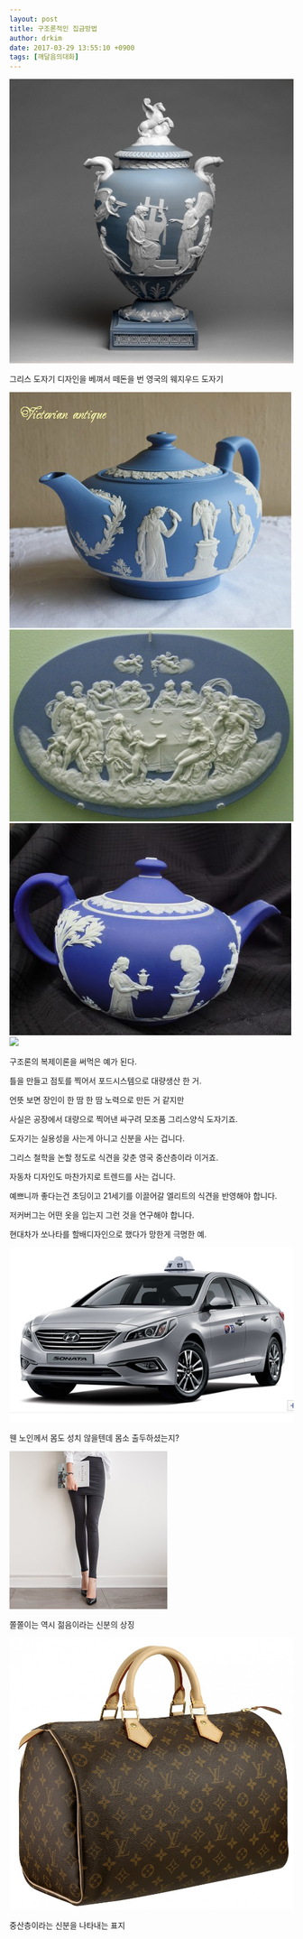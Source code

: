 ```yaml
---
layout: post
title: 구조론적인 집금방법
author: drkim
date: 2017-03-29 13:55:10 +0900
tags: [깨달음의대화]
---
```


![](/files/attach/images/198/683/825/wedgwood-collabs-3.jpg) 

  


그리스 도자기 디자인을 베껴서 떼돈을 번 영국의 웨지우드 도자기

  



![](/files/attach/images/198/683/825/53.jpg)![](/files/attach/images/198/683/825/WLA_brooklynmuseum_Wedgwood_Feast_of_the_Gods_ca_1800.jpg)![](/files/attach/images/198/683/825/0510160000162.jpg)![](/files/attach/images/198/683/825/웨지우드6.jpg)   


  


구조론의 복제이론을 써먹은 예가 된다.

틀을 만들고 점토를 찍어서 포드시스템으로 대량생산 한 거.

  


언뜻 보면 장인이 한 땀 한 땀 노력으로 만든 거 같지만

사실은 공장에서 대량으로 찍어낸 싸구려 모조품 그리스양식 도자기죠.

  


도자기는 실용성을 사는게 아니고 신분을 사는 겁니다.

그리스 철학을 논할 정도로 식견을 갖춘 영국 중산층이라 이거죠.

  


자동차 디자인도 마찬가지로 트렌드를 사는 겁니다.

예쁘니까 좋다는건 초딩이고 21세기를 이끌어갈 엘리트의 식견을 반영해야 합니다.

  


저커버그는 어떤 옷을 입는지 그런 것을 연구해야 합니다.

현대차가 쏘나타를 할배디자인으로 했다가 망한게 극명한 예.

  



![](/files/attach/images/198/683/825/6256315341414571439.jpg)   


  


웬 노인께서 몸도 성치 않을텐데 몸소 출두하셨는지?

  


  



![](/files/attach/images/198/683/825/777414295_01.jpg)   


  


쫄쫄이는 역시 젊음이라는 신분의 상징

  



![](/files/attach/images/198/683/825/images.bag-louis-vuitton-51.jpg.jpg)   


  


중산층이라는 신분을 나타내는 표지
